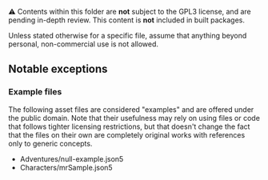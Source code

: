 ⚠️ Contents within this folder are **not** subject to the GPL3 license, and are pending in-depth review. This content is **not** included in built packages.

Unless stated otherwise for a specific file, assume that anything beyond personal, non-commercial use is not allowed.

## Notable exceptions

### Example files

The following asset files are considered "examples" and are offered under the public domain. Note that their usefulness may rely on using files or code that follows tighter licensing restrictions, but that doesn't change the fact that the files on their own are completely original works with references only to generic concepts.

-   Adventures/null-example.json5
-   Characters/mrSample.json5
